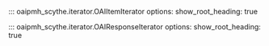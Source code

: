 ::: oaipmh_scythe.iterator.OAIItemIterator
    options:
        show_root_heading: true

::: oaipmh_scythe.iterator.OAIResponseIterator
    options:
        show_root_heading: true
